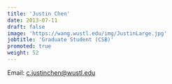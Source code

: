 ```yaml
---
title: 'Justin Chen'
date: 2013-07-11
draft: false
image: 'https://wang.wustl.edu/img/JustinLarge.jpg'
jobtitle: 'Graduate Student (CSB)'
promoted: true
weight: 52
---
```

Email: c.justinchen@wustl.edu

